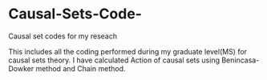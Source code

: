 # Causal-Sets-Code-
Causal set codes for my reseach 

This includes all the coding performed during my graduate level(MS) for causal sets theory. I have calculated Action of causal sets using Benincasa-Dowker method and Chain method. 
